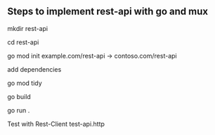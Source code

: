 ## Steps to implement rest-api with go and mux

mkdir rest-api

cd rest-api

go mod init example.com/rest-api   -> contoso.com/rest-api

add dependencies

go mod tidy

go build

go run .

Test with Rest-Client test-api.http
